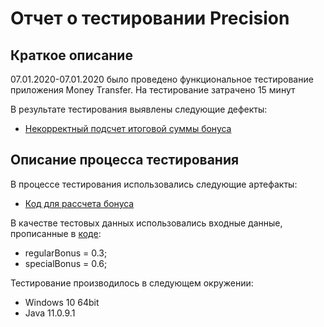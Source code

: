 # Отчет о тестировании Precision
## Краткое описание

07.01.2020-07.01.2020 было проведено функциональное тестирование приложения Money Transfer.
На тестирование затрачено 15 минут

В результате тестирования выявлены следующие дефекты:
* [Некорректный подсчет итоговой суммы бонуса](https://github.com/helenkhim/-2-2/issues)
## Описание процесса тестирования

В процессе тестирования использовались следующие артефакты:
* [Код для рассчета бонуса](https://github.com/helenkhim/-2-2/blob/master/bonus.java) 


В качестве тестовых данных использовались входные данные, прописанные в [коде](https://github.com/helenkhim/-2-2/blob/master/bonus.java):
* regularBonus = 0.3;
* specialBonus = 0.6;
 
 Тестирование производилось в следующем окружении:
* Windows 10 64bit
* Java 11.0.9.1

